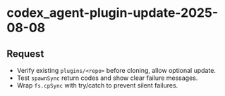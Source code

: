 # codex_agent-plugin-update-2025-08-08

## Request
- Verify existing `plugins/<repo>` before cloning, allow optional update.
- Test `spawnSync` return codes and show clear failure messages.
- Wrap `fs.cpSync` with try/catch to prevent silent failures.
